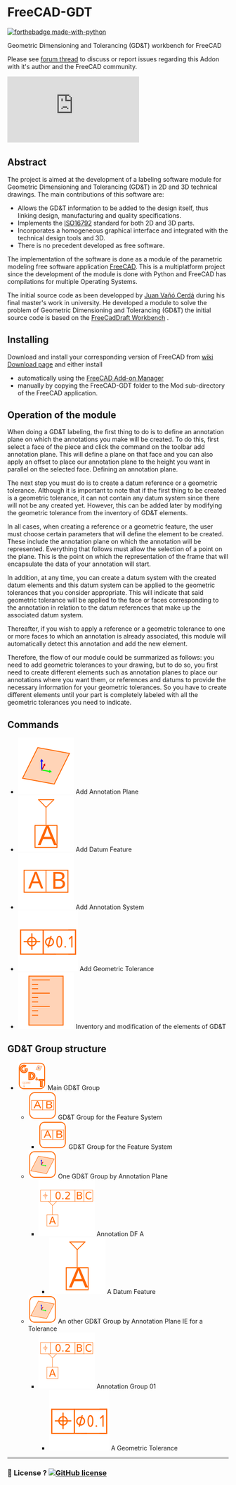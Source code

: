 FreeCAD-GDT
===========

[![forthebadge made-with-python](http://ForTheBadge.com/images/badges/made-with-python.svg)](https://www.python.org/)

Geometric Dimensioning and Tolerancing (GD&T) workbench for FreeCAD

Please see [forum thread](https://forum.freecadweb.org/viewtopic.php?f=10&t=22072) to discuss or report issues regarding this Addon with it's author and the FreeCAD community.

![screenshot](https://forum.freecadweb.org/download/file.php?id=36916)

Abstract
----------

The project is aimed at the development of a labeling software module for Geometric Dimensioning and Tolerancing (GD&T) in 2D and 3D technical drawings. The main contributions of this software are:

-	Allows the GD&T information to be added to the design itself, thus linking design, manufacturing and quality specifications.
-	Implements the [ISO16792](https://www.iso.org/fr/standard/73871.html) standard for both 2D and 3D parts.
-	Incorporates a homogeneous graphical interface and integrated with the technical design tools and 3D.
-	There is no precedent developed as free software.

The implementation of the software is done as a module of the parametric modeling free software application [FreeCAD](http://freecadweb.org). This is a multiplatform project since the development of the module is done with Python and FreeCAD has compilations for multiple Operating Systems.

The initial source code as been developped by [Juan Vañó Cerdá](https://github.com/juanvanyo) during his final master's work in university. He developed a module to solve the problem of Geometric Dimensioning and Tolerancing (GD&T) the initial source code is based on the [FreeCadDraft Workbench](https://wiki.freecad.org/Draft_Workbench) .

Installing
----------

Download and install your corresponding version of FreeCAD from [wiki Download page](http://www.freecadweb.org/wiki/Download) and either install
- automatically using the [FreeCAD Add-on Manager](https://github.com/FreeCAD/FreeCAD-addons) 
- manually by copying the FreeCAD-GDT folder to the Mod sub-directory of the FreeCAD application.


Operation of the module
----------

When doing a GD&T labeling, the first thing to do is to define an annotation plane on which the annotations you make will be created. To do this, first select a face of the piece and click the command on the toolbar add annotation plane. This will define a plane on that face and you can also apply an offset to place our annotation plane to the height you want in parallel on the selected face. Defining an annotation plane.

The next step you must do is to create a datum reference or a geometric tolerance. Although it is important to note that if the first thing to be created is a geometric tolerance, it can not contain any datum system since there will not be any created yet. However, this can be added later by modifying the geometric tolerance from the inventory of GD&T elements.

In all cases, when creating a reference or a geometric feature, the user must choose certain parameters that will define the element to be created. These include the annotation plane on which the annotation will be represented. Everything that follows must allow the selection of a point on the plane. This is the point on which the representation of the frame that will encapsulate the data of your annotation will start.

In addition, at any time, you can create a datum system with the created datum elements and this datum system can be applied to the geometric tolerances that you consider appropriate. This will indicate that said geometric tolerance will be applied to the face or faces corresponding to the annotation in relation to the datum references that make up the associated datum system.

Thereafter, if you wish to apply a reference or a geometric tolerance to one or more faces to which an annotation is already associated, this module will automatically detect this annotation and add the new element.

Therefore, the flow of our module could be summarized as follows: you need to add geometric tolerances to your drawing, but to do so, you first need to create different elements such as annotation planes to place our annotations where you want them, or references and datums to provide the necessary information for your geometric tolerances. So you have to create different elements until your part is completely labeled with all the geometric tolerances you need to indicate.


Commands
----------

- ![Add Annotation Plane](Resources/icons/annotationPlane.svg) Add Annotation Plane
- ![Add Datum Feature](Resources/icons/datumFeature.svg) Add Datum Feature
- ![Add Annotation System](Resources/icons/datumSystem.svg) Add Annotation System
- ![Add Geometric Tolerance](Resources/icons/geometricTolerance.svg) Add Geometric Tolerance
- ![Inventory of the elements of GD&T](Resources/icons/inventory.svg) Inventory and modification of the elements of GD&T

GD&T Group structure
----------

- ![Main GD&T Group](Resources/icons/GDT.svg) Main GD&T Group
  - ![GD&T Group for Feature System](Resources/icons/subGDT.svg) GD&T Group for the Feature System
    - ![GD&T Group for Feature System](Resources/icons/subGDT.svg) GD&T Group for the Feature System
  - ![One GD&T Group by AP](Resources/icons/planeGDT.svg) One GD&T Group by Annotation Plane
    - ![Annotation Group](Resources/icons/annotation.svg) Annotation DF A
      - ![Datum Feature](Resources/icons/datumFeature.svg) A Datum Feature
  - ![One GD&T Group by AP](Resources/icons/planeGDT.svg) An other GD&T Group by Annotation Plane IE for a Tolerance
    - ![Annotation Group](Resources/icons/annotation.svg) Annotation Group 01
      - ![Geometric Tolerance](Resources/icons/geometricTolerance.svg) A Geometric Tolerance

----

### :scroll: License ? [![GitHub license](https://img.shields.io/github/license/5axes/FreeCAD-GDT.svg)](https://github.com/5axes/FreeCAD-GDT/blob/master/LICENSE)
